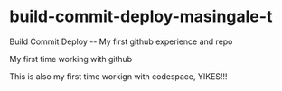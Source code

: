 # build-commit-deploy-masingale-t
Build Commit Deploy -- My first github experience and repo

My first time working with github

This is also my first time workign with codespace, YIKES!!!
